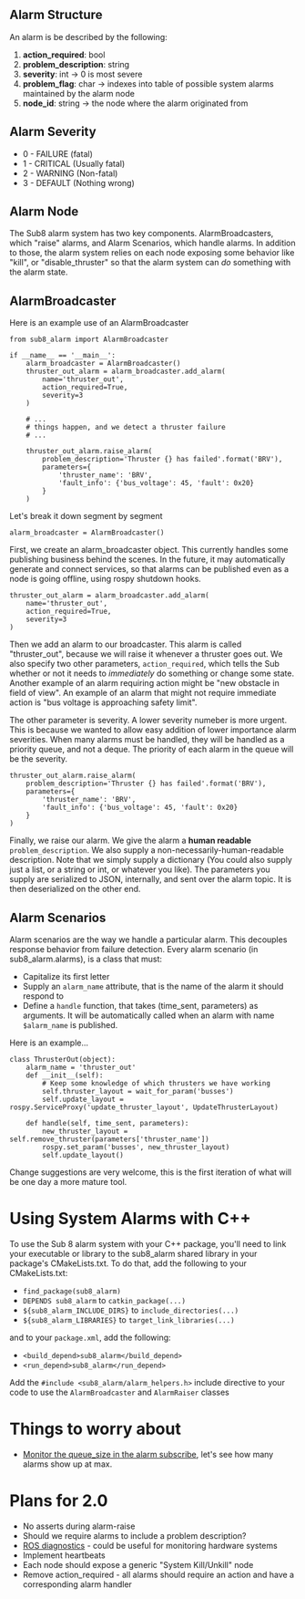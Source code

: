 ## Alarm Structure

An alarm is be described by the following:

1. **action_required**: bool
1. **problem_description**: string
1. **severity**: int -> 0 is most severe
1. **problem_flag**: char -> indexes into table of possible system alarms maintained by the alarm node
1. **node_id**: string -> the node where the alarm originated from

## Alarm Severity

* 0 - FAILURE (fatal)
* 1 - CRITICAL (Usually fatal)
* 2 - WARNING (Non-fatal)
* 3 - DEFAULT (Nothing wrong)

## Alarm Node

The Sub8 alarm system has two key components. AlarmBroadcasters, which "raise" alarms, and Alarm Scenarios, which handle alarms. In addition to those, the alarm system relies on each node exposing some behavior like "kill", or "disable_thruster" so that the alarm system can *do* something with the alarm state.

## AlarmBroadcaster

Here is an example use of an AlarmBroadcaster

    from sub8_alarm import AlarmBroadcaster

    if __name__ == '__main__':
        alarm_broadcaster = AlarmBroadcaster()
        thruster_out_alarm = alarm_broadcaster.add_alarm(
            name='thruster_out',
            action_required=True,
            severity=3
        )

        # ...
        # things happen, and we detect a thruster failure
        # ...

        thruster_out_alarm.raise_alarm(
            problem_description='Thruster {} has failed'.format('BRV'),
            parameters={
                'thruster_name': 'BRV',
                'fault_info': {'bus_voltage': 45, 'fault': 0x20}
            }
        )

Let's break it down segment by segment


    alarm_broadcaster = AlarmBroadcaster()


First, we create an alarm_broadcaster object. This currently handles some publishing business behind the scenes. In the future, it may automatically generate and connect services, so that alarms can be published even as a node is going offline, using rospy shutdown hooks.


    thruster_out_alarm = alarm_broadcaster.add_alarm(
        name='thruster_out',
        action_required=True,
        severity=3
    )


Then we add an alarm to our broadcaster. This alarm is called "thruster_out", because we will raise it whenever a thruster goes out. We also specify two other parameters, `action_required`, which tells the Sub whether or not it needs to *immediately* do something or change some state. Another example of an alarm requiring action might be "new obstacle in field of view". An example of an alarm that might not require immediate action is "bus voltage is approaching safety limit".

The other parameter is severity. A lower severity numeber is more urgent. This is because we wanted to allow easy addition of lower importance alarm severities. When many alarms must be handled, they will be handled as a priority queue, and not a deque. The priority of each alarm in the queue will be the severity.


    thruster_out_alarm.raise_alarm(
        problem_description='Thruster {} has failed'.format('BRV'),
        parameters={
            'thruster_name': 'BRV',
            'fault_info': {'bus_voltage': 45, 'fault': 0x20}
        }
    )


Finally, we raise our alarm. We give the alarm a **human readable** `problem_description`. We also supply a non-necessarily-human-readable description. Note that we simply supply a dictionary (You could also supply just a list, or a string or int, or whatever you like). The parameters you supply are serialized to JSON, internally, and sent over the alarm topic. It is then deserialized on the other end.


## Alarm Scenarios

Alarm scenarios are the way we handle a particular alarm. This decouples response behavior from failure detection. Every alarm scenario (in sub8_alarm.alarms), is a class that must:

* Capitalize its first letter
* Supply an `alarm_name` attribute, that is the name of the alarm it should respond to
* Define a `handle` function, that takes (time_sent, parameters) as arguments. It will be automatically called when an alarm with name `$alarm_name` is published.

Here is an example...

    class ThrusterOut(object):
        alarm_name = 'thruster_out'
        def __init__(self):
            # Keep some knowledge of which thrusters we have working
            self.thruster_layout = wait_for_param('busses')
            self.update_layout = rospy.ServiceProxy('update_thruster_layout', UpdateThrusterLayout)

        def handle(self, time_sent, parameters):
            new_thruster_layout = self.remove_thruster(parameters['thruster_name'])
            rospy.set_param('busses', new_thruster_layout)
            self.update_layout()


Change suggestions are very welcome, this is the first iteration of what will be one day a more mature tool.

# Using System Alarms with C++

To use the Sub 8 alarm system with your C++ package, you'll need to link your executable or library to the sub8_alarm shared library in your package's CMakeLists.txt. To do that, add the following to your CMakeLists.txt: 
* `find_package(sub8_alarm)`
* `DEPENDS sub8_alarm` to `catkin_package(...)`
* `${sub8_alarm_INCLUDE_DIRS}` to `include_directories(...)`
* `${sub8_alarm_LIBRARIES}` to `target_link_libraries(...)`

and to your `package.xml`, add the following: 
* `<build_depend>sub8_alarm</build_depend>`
* `<run_depend>sub8_alarm</run_depend>`

Add the `#include <sub8_alarm/alarm_helpers.h>` include directive to your code to use the `AlarmBroadcaster` and `AlarmRaiser` classes

# Things to worry about

- [Monitor the queue_size in the alarm subscribe](https://github.com/uf-mil/Sub8/pull/23#discussion_r42393150), let's see how many alarms show up at max.


# Plans for 2.0

* No asserts during alarm-raise
* Should we require alarms to include a problem description?
* [ROS diagnostics](http://wiki.ros.org/diagnostics?distro=jade) - could be useful for monitoring hardware systems
* Implement heartbeats
* Each node should expose a generic "System Kill/Unkill" node
* Remove action_required - all alarms should require an action and have a corresponding alarm handler
